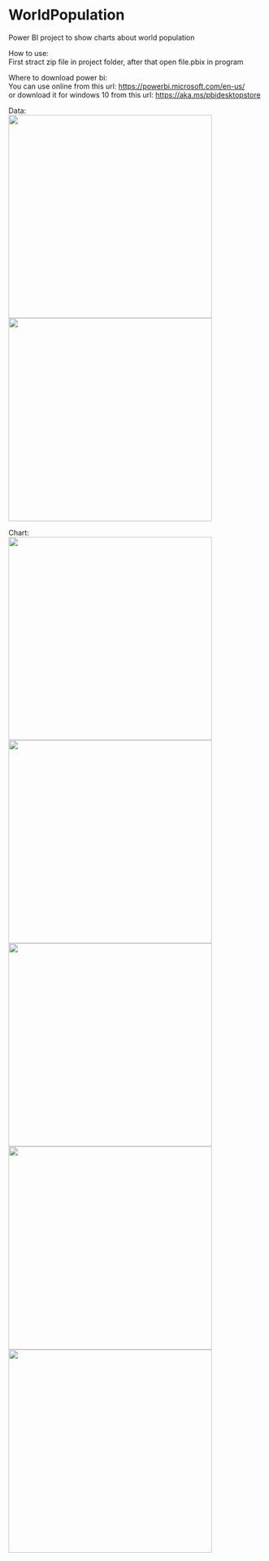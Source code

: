 # WorldPopulation

Power BI project to show charts about world population  

How to use:  
  First stract zip file in project folder, after that open file.pbix in program  
  
Where to download power bi:  
  You can use online from this url:  https://powerbi.microsoft.com/en-us/  
  or download it for windows 10 from this url: https://aka.ms/pbidesktopstore  

Data:  
<img src="http://s5.picofile.com/file/8363131500/Annotation_2019_06_10_114822.jpg" width="400" align="center" />  
<img src="http://s3.picofile.com/file/8363131534/Annotation_2019_06_10_114854.jpg" width="400" align="center" />  

Chart:  
<img src="http://s5.picofile.com/file/8363131542/Annotation_2019_06_10_114920.jpg" width="400" />  
<img src="http://s3.picofile.com/file/8363131550/Annotation_2019_06_10_114939.jpg" width="400" />  
<img src="http://s3.picofile.com/file/8363131600/Annotation_2019_06_10_114957.jpg" width="400" />  
<img src="http://s5.picofile.com/file/8363136850/Annotation_2019_06_10_123752.jpg" width="400" />  
<img src="http://s4.picofile.com/file/8363136876/Annotation_2019_06_10_124004.jpg" width="400" />  
